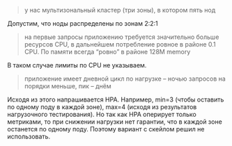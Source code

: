 > у нас мультизональный кластер (три зоны), в котором пять нод

Допустим, что ноды распределены по зонам 2:2:1
> на первые запросы приложению требуется значительно больше ресурсов CPU, в дальнейшем потребление ровное в районе 0.1 CPU. По памяти всегда “ровно” в районе 128M memory

В таком случае лимиты по CPU не указываем.
> приложение имеет дневной цикл по нагрузке – ночью запросов на порядки меньше, пик – днём

Исходя из этого напрашивается HPA. Например, min=3 (чтобы оставить по одному поду в каждой зоне), max=4 (исходя из результатов нагрузочного тестирования). Но так как HPA оперирует только метриками, то при снижении нагрузки нет гарантии, что в каждой зоне останется по одному поду. Поэтому вариант с скейлом решил не использовать.

